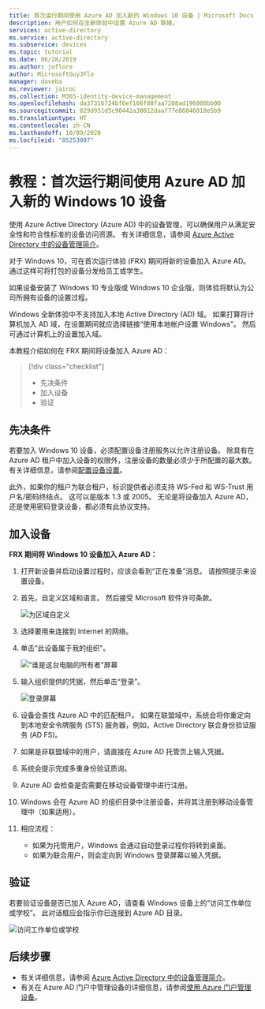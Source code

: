 ```yaml
---
title: 首次运行期间使用 Azure AD 加入新的 Windows 10 设备 | Microsoft Docs
description: 用户如何在全新体验中设置 Azure AD 联接。
services: active-directory
ms.service: active-directory
ms.subservice: devices
ms.topic: tutorial
ms.date: 06/28/2019
ms.author: joflore
author: MicrosoftGuyJFlo
manager: daveba
ms.reviewer: jairoc
ms.collection: M365-identity-device-management
ms.openlocfilehash: da37316724bf6ef166f08faa7208ad196000bb00
ms.sourcegitcommit: 829d951d5c90442a38012daaf77e86046018e5b9
ms.translationtype: HT
ms.contentlocale: zh-CN
ms.lasthandoff: 10/09/2020
ms.locfileid: "85253097"
---
```

# <a name="tutorial-join-a-new-windows-10-device-with-azure-ad-during-a-first-run"></a>教程：首次运行期间使用 Azure AD 加入新的 Windows 10 设备

使用 Azure Active Directory (Azure AD) 中的设备管理，可以确保用户从满足安全性和符合性标准的设备访问资源。 有关详细信息，请参阅 [Azure Active Directory 中的设备管理简介](overview.md)。

对于 Windows 10，可在首次运行体验 (FRX) 期间将新的设备加入 Azure AD。  
通过这样可将打包的设备分发给员工或学生。

如果设备安装了 Windows 10 专业版或 Windows 10 企业版，则体验将默认为公司所拥有设备的设置过程。

Windows 全新体验中不支持加入本地 Active Directory (AD) 域。 如果打算将计算机加入 AD 域，在设置期间就应选择链接“使用本地帐户设置 Windows”。 然后可通过计算机上的设置加入域。
 
本教程介绍如何在 FRX 期间将设备加入 Azure AD：
 > [!div class="checklist"]
> * 先决条件
> * 加入设备
> * 验证

## <a name="prerequisites"></a>先决条件

若要加入 Windows 10 设备，必须配置设备注册服务以允许注册设备。 除具有在 Azure AD 租户中加入设备的权限外，注册设备的数量必须少于所配置的最大数。 有关详细信息，请参阅[配置设备设置](device-management-azure-portal.md#configure-device-settings)。

此外，如果你的租户为联合租户，标识提供者必须支持 WS-Fed 和 WS-Trust 用户名/密码终结点。 这可以是版本 1.3 或 2005。 无论是将设备加入 Azure AD，还是使用密码登录设备，都必须有此协议支持。

## <a name="joining-a-device"></a>加入设备

**FRX 期间将 Windows 10 设备加入 Azure AD：**

1. 打开新设备并启动设置过程时，应该会看到“正在准备”消息。 请按照提示来设置设备。
1. 首先，自定义区域和语言。 然后接受 Microsoft 软件许可条款。
 
    ![为区域自定义](./media/azuread-joined-devices-frx/01.png)

1. 选择要用来连接到 Internet 的网络。
1. 单击“此设备属于我的组织”。 

    ![“谁是这台电脑的所有者”屏幕](./media/azuread-joined-devices-frx/02.png)

1. 输入组织提供的凭据，然后单击“登录”。

    ![登录屏幕](./media/azuread-joined-devices-frx/03.png)

1. 设备会查找 Azure AD 中的匹配租户。 如果在联盟域中，系统会将你重定向到本地安全令牌服务 (STS) 服务器，例如，Active Directory 联合身份验证服务 (AD FS)。
1. 如果是非联盟域中的用户，请直接在 Azure AD 托管页上输入凭据。 
1. 系统会提示完成多重身份验证质询。 
1. Azure AD 会检查是否需要在移动设备管理中进行注册。
1. Windows 会在 Azure AD 的组织目录中注册设备，并将其注册到移动设备管理中（如果适用）。
1. 相应流程：
   - 如果为托管用户，Windows 会通过自动登录过程你将转到桌面。
   - 如果为联合用户，则会定向到 Windows 登录屏幕以输入凭据。

## <a name="verification"></a>验证

若要验证设备是否已加入 Azure AD，请查看 Windows 设备上的“访问工作单位或学校”。 此对话框应会指示你已连接到 Azure AD 目录。

![访问工作单位或学校](./media/azuread-joined-devices-frx/13.png)

## <a name="next-steps"></a>后续步骤

- 有关详细信息，请参阅 [Azure Active Directory 中的设备管理简介](overview.md)。
- 有关在 Azure AD 门户中管理设备的详细信息，请参阅[使用 Azure 门户管理设备](device-management-azure-portal.md)。
